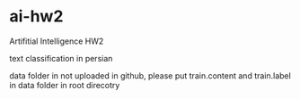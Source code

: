 # ai-hw2
Artifitial Intelligence HW2

text classification in persian

data folder in not uploaded in github, please put train.content and train.label in data folder in root direcotry